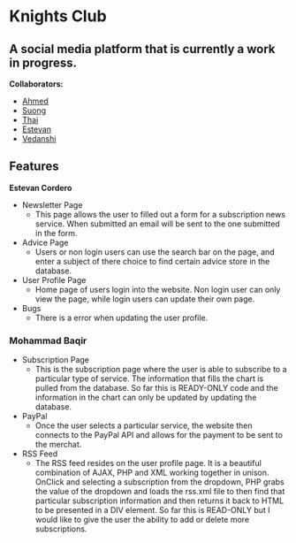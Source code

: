 # Knights Club
A social media platform that is currently a work in progress.
---
**Collaborators:**
- [Ahmed](https://github.com/a-hagar)
- [Suong](https://github.com/Suong-Tran)
- [Thai](https://github.com/thaivo)
- [Estevan](https://github.com/Estevan-C)
- [Vedanshi](https://github.com/Vedanshi15)

## Features

**Estevan Cordero**
- Newsletter Page
  - This page allows the user to filled out a form for a subscription news service. When submitted an email will be sent to the one submitted in the form.   
- Advice Page
  - Users or non login users can use the search bar on the page, and enter a subject of there choice to find certain advice store in the database. 
- User Profile Page
  - Home page of users login into the website. Non login user can only view the page, while login users can update their own page. 
- Bugs
  - There is a error when updating the user profile.
### **Mohammad Baqir**
- Subscription Page
  - This is the subscription page where the user is able to subscribe to a particular type of service. The information that fills the chart is pulled from the database. So far this is READY-ONLY code and the information in the chart can only be updated by updating the database.
- PayPal
  - Once the user selects a particular service, the website then connects to the PayPal API and allows for the payment to be sent to the merchat.
- RSS Feed
  - The RSS feed resides on the user profile page. It is a beautiful combination of AJAX, PHP and XML working together in unison. OnClick and selecting a subscription from the dropdown, PHP grabs the value of the dropdown and loads the rss.xml file to then find that particular subscription information and then returns it back to HTML to be presented in a DIV element. So far this is READ-ONLY but I would like to give the user the ability to add or delete more subscriptions.
